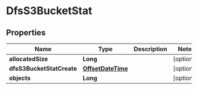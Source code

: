 # DfsS3BucketStat

## Properties
Name | Type | Description | Notes
------------ | ------------- | ------------- | -------------
**allocatedSize** | **Long** |  |  [optional]
**dfsS3BucketStatCreate** | [**OffsetDateTime**](OffsetDateTime.md) |  |  [optional]
**objects** | **Long** |  |  [optional]
